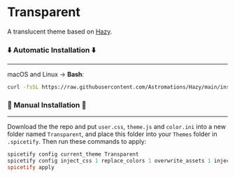 # Transparent 

A translucent theme based on <a href="https://github.com/Astromations/Hazy">Hazy</a>.
    
### ⬇️ Automatic Installation ⬇️

---

macOS and Linux -> **Bash**:

```bash
curl -fsSL https://raw.githubusercontent.com/Astromations/Hazy/main/install.sh | sh
```    
    
### 📃 Manual Installation 📃

---

Download the the repo and put `user.css`, `theme.js` and `color.ini` into a new folder named `Transparent`, and place this folder into your `Themes` folder in `.spicetify`.
Then run these commands to apply:
    
```powershell
spicetify config current_theme Transparent
spicetify config inject_css 1 replace_colors 1 overwrite_assets 1 inject_theme_js 1
spicetify apply
```


